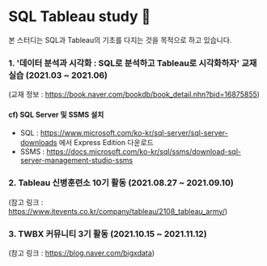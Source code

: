 # SQL Tableau study 📖

본 스터디는 SQL과 Tableau의 기초를 다지는 것을 목적으로 하고 있습니다.

### 1. '데이터 분석과 시각화 : SQL로 분석하고 Tableau로 시각화하자' 교재 실습 (2021.03 ~ 2021.06)
(교재 정보 : https://book.naver.com/bookdb/book_detail.nhn?bid=16875855)


#### cf) SQL Server 및 SSMS 설치

- SQL : https://www.microsoft.com/ko-kr/sql-server/sql-server-downloads 에서 Express Edition 다운로드
- SSMS : https://docs.microsoft.com/ko-kr/sql/ssms/download-sql-server-management-studio-ssms


### 2. Tableau 신병훈련소 10기 활동 (2021.08.27 ~ 2021.09.10)
(참고 링크 : https://www.itevents.co.kr/company/tableau/2108_tableau_army/)


### 3. TWBX 커뮤니티 3기 활동 (2021.10.15 ~ 2021.11.12)
(참고 링크 : https://blog.naver.com/bigxdata)
